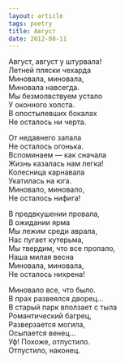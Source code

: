 ```yaml
---
layout: article
tags: poetry
title: Август
date: 2012-08-11
---
```


Август, август у штурвала!<br>
Летней пляски чехарда<br>
Миновала, миновала,<br>
Миновала навсегда.<br>
Мы безмолвствуем устало<br>
У оконного холста.<br>
В опостылевших бокалах<br>
Не осталось ни черта.<br>

От недавнего запала<br>
Не осталось огонька.<br>
Вспоминаем — как сначала<br>
Жизнь казалась нам легка!<br>
Колесница карнавала<br>
Укатилась на юга.<br>
Миновало, миновало,<br>
Не осталось нифига!<br>

В предвкушении провала,<br>
В ожидании ярма<br>
Мы лежим среди аврала,<br>
Нас пугает кутерьма,<br>
Мы твердим, что все пропало,<br>
Наша милая весна<br>
Миновала, миновала,<br>
Не осталось нихрена!<br>

Миновало все, что было.<br>
В прах развеялся дворец...<br>
В старый парк вползает с тыла<br>
Романтический багрец,<br>
Разверзается могила,<br>
Осыпается венец...<br>
Уф! Похоже, отпустило.<br>
Отпустило, наконец.
